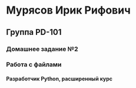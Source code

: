 # Мурясов Ирик Рифович
## Группа PD-101
### Домашнее задание №2
### Работа с файлами
#### Разработчик Python, расширенный курс